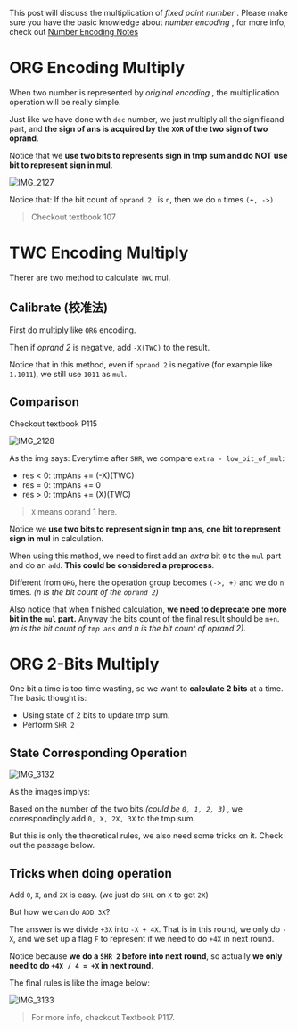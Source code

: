 This post will discuss the multiplication of _fixed point number_ . Please make sure you have the basic knowledge about _number encoding_ , for more info, check out [Number Encoding Notes](./number_encoding.md)

# ORG Encoding Multiply

When two number is represented by _original encoding_ , the multiplication operation will be really simple.

Just like we have done with `dec` number, we just multiply all the significand part, and **the sign of ans is acquired by the `XOR` of the two sign of two oprand**.

Notice that we __use two bits to represents sign in tmp sum and do NOT use bit to represent sign in mul__.

![IMG_2127](https://github.com/Oya-Learning-Notes/ASM-Learning-Note/assets/61616918/bd816a24-a7da-4f1c-b636-1d669050c104)

Notice that: If the bit count of `oprand 2 ` is `n`, then we do `n` times `(+, ->)`

> Checkout textbook 107

# TWC Encoding Multiply

Therer are two method to calculate `TWC` mul.

## Calibrate (校准法)

First do multiply like `ORG` encoding.

Then if _oprand 2_ is negative, add `-X(TWC)` to the result.

Notice that in this method, even if `oprand 2` is negative (for example like `1.1011`), we still use `1011` as `mul`.

## Comparison

Checkout textbook P115

![IMG_2128](https://github.com/Oya-Learning-Notes/ASM-Learning-Note/assets/61616918/f3c86057-f9e2-4c0c-9947-5ca220178012)

As the img says: Everytime after `SHR`, we compare `extra - low_bit_of_mul`:

- res < 0: tmpAns += (-X)(TWC)
- res = 0: tmpAns += 0
- res > 0: tmpAns += (X)(TWC)

> `X` means oprand 1 here.

Notice we __use two bits to represent sign in tmp ans, one bit to represent sign in mul__ in calculation.

When using this method, we need to first add an _extra_ bit `0` to the `mul` part and do an `add`. **This could be considered a preprocess**.

Different from `ORG`, here the operation group becomes `(->, +)` and we do `n` times. _(n is the bit count of the `oprand 2`)_

Also notice that when finished calculation, **we need to deprecate one more bit in the `mul` part.** Anyway the bits count of the final result should be `m+n`. _(m is the bit count of `tmp ans` and n is the bit count of oprand 2)_.


# ORG 2-Bits Multiply

One bit a time is too time wasting, so we want to __calculate 2 bits__ at a time. The basic thought is:

- Using state of 2 bits to update tmp sum.
- Perform `SHR 2`

## State Corresponding Operation

![IMG_3132](https://github.com/Oya-Learning-Notes/ASM-Learning-Note/assets/61616918/8a650903-708b-4bc1-acaf-65da19d7a6c2)

As the images implys:

Based on the number of the two bits _(could be `0, 1, 2, 3`)_ , we correspondingly add `0, X, 2X, 3X` to the tmp sum.

But this is only the theoretical rules, we also need some tricks on it. Check out the passage below.

## Tricks when doing operation

Add `0`, `X`, and `2X` is easy. (we just do `SHL` on `X` to get `2X`)

But how we can do `ADD 3X`?

The answer is we divide `+3X` into `-X + 4X`. That is in this round, we only do `-X`, and we set up a flag `F` to represent if we need to do `+4X` in next round.

Notice because __we do a `SHR 2` before into next round__, so actually __we only need to do `+4X / 4 = +X` in next round__.

The final rules is like the image below:

![IMG_3133](https://github.com/Oya-Learning-Notes/ASM-Learning-Note/assets/61616918/21e1c6f2-fc39-4a3f-ad87-a9673b9e5020)

> For more info, checkout Textbook P117.